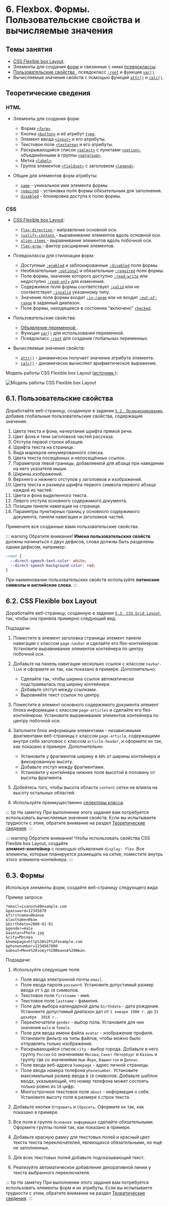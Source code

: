 # 6. Flexbox. Формы. Пользовательские свойства и вычисляемые значения

## Темы занятия

- [CSS Flexible box Layout](https://metanit.com/web/html5/12.1.php).
- Элементы для создания [форм](https://webref.ru/html/type/form) и связянные 
с ними [псевдоклассы](https://webref.ru/css/type/form).
- [Пользовательские свойства
](https://developer.mozilla.org/ru/docs/Web/CSS/Using_CSS_variables),
псевдокласс [`:root`](https://webref.ru/css/root) и 
функция [`var()`](https://webref.ru/css/value/var).
- Вычисляемые значения свойств с помощью функций
[`attr()`](https://webref.ru/css/value/attr) и
[`calc()`](https://webref.ru/css/value/calc).

## Теоретические сведения

### HTML

- Элементы для создания форм:

  - Форма [`<form>`](https://webref.ru/html/form).
  - Кнопка [`<button>`](https://webref.ru/html/button) и её атрибут
  [`type`](https://webref.ru/html/button/type).
  - Элемент ввода [`<input>`](https://webref.ru/html/input) и его атрибуты.
  - Текстовое поле [`<textarea>`](https://webref.ru/html/textarea) и его 
  атрибуты.
  - Раскрывающийся список [`<select>`](https://webref.ru/html/select) с 
  пунктами [`<option>`](https://webref.ru/html/option), объединёнными в 
  группы [`<optgroup>`](https://webref.ru/html/optgroup).
  - Метка [`<label>`](https://webref.ru/html/label).
  - Группа элементов [`<fieldset>`](https://webref.ru/html/fieldset) с 
  заголовком [`<legend>`](https://webref.ru/html/legend).
  
- Общие для элементов форм атрибуты:
 
  - [`name`](https://webref.ru/html/input/name) - уникальное имя элемента формы.
  - [`required`](https://webref.ru/html/input/required) - установка поля 
  формы обязательным для заполнения.
  - [`disabled`](https://webref.ru/html/input/disabled) - блокировка доступа к 
  полю формы.

### CSS
  
- [CSS Flexible box Layout](https://metanit.com/web/html5/12.1.php):

  - [`flex-direction`
  ](https://developer.mozilla.org/ru/docs/Web/CSS/flex-direction) -
  направление основной оси.
  - [`justify-content`
  ](https://developer.mozilla.org/ru/docs/Web/CSS/justify-content) -
  выравнивание элементов вдоль основной оси.
  - [`align-items`
  ](https://developer.mozilla.org/ru/docs/Web/CSS/align-items) -
  выравнивание элементов вдоль побочной оси.
  - [`flex-grow`
  ](https://developer.mozilla.org/ru/docs/Web/CSS/flex-grow) -
  фактор расширения элементов.
  
- Псевдоклассы для стилизации форм:

  - Доступные [`:enabled`](https://webref.ru/css/enabled) и
  заблокированные [`:disabled`](https://webref.ru/css/disabled) поля формы.
  - Необязательные [`:optional`](https://webref.ru/css/optional) и
  обязательные [`:required`](https://webref.ru/css/required) поля формы.
  - Поле формы, значение которого доступно
  [`:read-write`](https://webref.ru/css/read-write) или недоступно
  [`:read-only`](https://webref.ru/css/read-only) для изменения.
  - Содержимое поля формы соответствует
  [`:valid`](https://webref.ru/css/valid) или не соответствует
  [`:invalid`](https://webref.ru/css/invalid) указанному типу.
  - Значение поля формы входит
  [`:in-range`](https://webref.ru/css/in-range) или не входит
  [`:out-of-range`](https://webref.ru/css/out-of-range) в заданный диапазон.
  - Поле формы, находящееся в состоянии "включено"
  [`checked`](https://webref.ru/css/checked).
  
- Пользовательские свойства:

  - [Объявление переменной
  ](https://developer.mozilla.org/ru/docs/Web/CSS/Using_CSS_variables).
  - Функция [`var()`](https://webref.ru/css/value/var) для использования 
  переменной.
  - Псевдокласс [`:root`](https://webref.ru/css/root) для создания глобальных
   переменных.
   
- Вычисляемые значения свойств:

  - [`attr()`](https://webref.ru/css/value/attr) - динамически получает 
  значение атрибута элемента.
  - [`calc()`](https://webref.ru/css/value/calc) - динамически вычисляет 
  арифметическое выражение.
  
Модель работы CSS Flexible box Layout ([источник
](https://developer.mozilla.org/ru/docs/Learn/CSS/CSS_layout/Flexbox)):

![Модель работы CSS Flexible box Layout](./assets/flex_model.png)


## 6.1. Пользовательские свойства

Доработайте веб-страницу, созданную в задании
[`5.2. Позиционирование`](/practice/05/#_5-2-позиционирование), добавив
глобальные пользовательские свойства, содержащие значения:

1. Цвета текста и фона, начертания шрифта прямой речи.
2. Цвет фона и тени заголовков частей рассказа.
3. Отступа первой строки абзацев.
4. Шрифта текста на странице.
5. Вида маркеров ненумерованного списка.
6. Цвета текста посещённых и непосещённых ссылок.
7. Параметров левой границы, добавляемой для абзаца при наведении на него 
указателя мыши.
8. Ширины изображений.
9. Верхнего и нижнего отступов у заголовков и изображений.
10. Цвета текста и размера шрифта первого символа первого абзаца каждой из 
частей.
11. Цвета и фона выделенного текста.
12. Левого отступа основного содержимого документа.
13. Позиции панели навигации на странице.
14. Параметры пунктирных границ у основного содержимого документа, панели 
навигации и заголовков частей.

Примените все созданные вами пользовательские свойства.

::: warning Обратите внимание!
**Имена пользовательских свойств** должны начинаться с двух дефисов, слова 
должны быть разделены одним дефисом, например:

```css
:root {
  --direct-speech-text-color: white;
  --direct-speech-background-color: red;
}
```

При наименовании пользовательских свойств используйте **латинские символы и 
английские слова**.
:::

## 6.2. CSS Flexible box Layout

Доработайте веб-страницу, созданную в задании
[`5.3. CSS Grid Layout`](/practice/05/#_5-3-css-grid-layout), так, чтобы она 
приняла примерно следующий вид:

<practice-06-task-02/>

Подзадачи:

1. Поместите в элемент заголовка страницы элемент панели навигации с классом 
`page-navbar` и сделайте его flex-контейнером. Установите выравнивание 
элементов контейнера по центру побочной оси.

2. Добавьте на панель навигации несколько ссылок с классом `navbar-link` и 
оформите их так, как показано в примере. Дополнительно:

    - Сделайте так, чтобы ширина ссылок автоматически подстраивалась под 
    ширину контейнера.
    - Добавьте отступ между ссылками.
    - Выровняйте текст ссылок по центру.
    
3. Поместите в элемент основного содержимого документа элемент блока 
информации с классом `page-articles` и сделайте его flex-контейнером.
Установите выравнивание элементов контейнера по центру побочной оси.

4. Заполните блок информации элементами - независимыми фрагментами 
веб-страницы с классом `page-article`, содержащими внутри себя заголовок с 
классом `article-header`, и оформите их так, как показано в примере. 
Дополнительно:

    - Установите у фрагментов ширину в `80%` от ширины контейнера и 
    фиксированную высоту.
    - Добавьте отступ между фрагментами.
    - Установите у контейнера нижнее поле высотой в половину от высоты 
    фрагмента.
    
5. Добейтесь того, чтобы высота области `content` сетки не влияла на высоту 
остальных областей.
    
6. Используйте преимущественно
[селекторы класса](https://webref.ru/css/selector/class).

::: tip На заметку
При выполнении этого задания вам потребуется использовать вычисляемые 
значения свойств. Если вы испытываете трудности с этим, обратите внимание на
раздел [Теоретические сведения](#теоретические-сведения).
:::

::: warning Обратите внимание!
Чтобы использовать свойства CSS Flexible box Layout, создайте  
**элемент-контейнер** с помощью объявления `display: flex`. Все элементы, 
которые планируется размещать на сетке, поместите внутрь этого 
элемента-контейнера.
:::

## 6.3. Формы

Используя элементы форм, создайте веб-страницу следующего вида:

<practice-06-task-03/>

Пример запроса:

```
?email=ivanov%40example.com
&password=12345678
&firstname=Иванов
&lastname=Иван
&birthdate=2000-01-01
&gender=male
&avatar=Photo.jpg
&city=Москва
&homepage=http%3A%2F%2Fexample.com
&phonenumber=1234567890
&about=Меня%20зовут%20Иванов%20Иван.
```

Подзадачи:

1. Используйте следующие поля:

    - Поле ввода электронной почты `email`.
    - Поле ввода пароля `password`. Установите допустимый размер ввода
    от `5` до `10` символов.
    - Текстовое поле `firstname` - имя.
    - Текстовое поле `lastname` - фамилия.
    - Поле для выбора календарной даты `birthdate` - дата рождения. 
    Установите допустимый диапазон дат от `1 января 1980 г.` до `31 декабря 
    2018 г.`.
    - Переключатели `gender` - выбор пола. Установите для них значения `male` и 
    `female`.
    - Поле для ввода имени файла `avatar` - изображение профиля. Установите 
    фильтр на типы файлов, чтобы можно было отправлять только изображения.
    - Раскрывающийся список `city` - выбор города. Добавьте в него группу 
    `Россия` со значениями `Москва`, `Санкт-Петербург` и `Казань` и группу 
    `США` со значениями `Нью-Йорк`, `Вашингтон` и `Даллас`.
    - Поле ввода веб-адреса `homepage` - адрес личной страницы.
    - Поле ввода номера телефона `phonenumber`. Установите максимальный 
    размер ввода в `10` символов. Добавьте шаблон ввода, указывающий, что 
    номер телефона может состоять только ровно из `10` цифр.
    - Многострочное текстовое поле `about` - информация о себе. Установите 
    высоту поля в размере `6` строк текста.

2. Добавьте кнопки `Отправить` и `Сбросить`. Оформите их так, как показано в 
примере.
3. Все поля в группе `Основная информация` сделайте обязательными. Оформите 
группы полей так, как показано в примере.
4. Добавьте красную рамку для текстовых полей и красный цвет текста текста 
переключателей, являющихся обязательными, но ещё не заполненных.
5. Для всех текстовых полей добавьте подсказывающий текст.
6. Реализуйте автоматическое добавление декоративной линии у текста 
выбранного переключателя.

::: tip На заметку
При выполнении этого задания вам потребуется использовать элементы форм и их 
атрибуты. Если вы испытываете трудности с этим, обратите внимание на
раздел [Теоретические сведения](#теоретические-сведения).
:::

<script-button/>

<disqus-comments
  page-uuid="9f516f8d-5063-43f1-a1cc-82c5b66b627b"
  page-title="6. Flexbox. Формы. Пользовательские свойства и
    вычисляемые значения | Практические занятия"/>